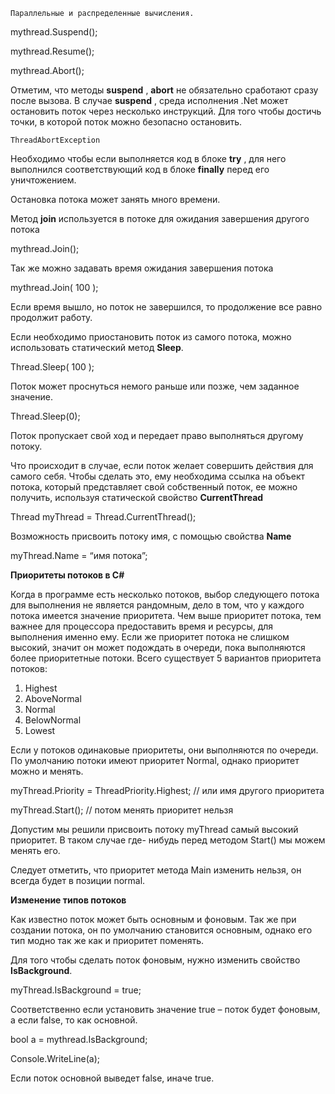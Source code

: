 ```
Параллельные и распределенные вычисления.
```
mythread.Suspend();

mythread.Resume();

mythread.Abort();

Отметим, что методы **suspend** , **abort** не обязательно сработают сразу после вызова. В случае
**suspend** , среда исполнения .Net может остановить поток через несколько инструкций. Для того
чтобы достичь точки, в которой поток можно безопасно остановить.

```
ThreadAbortException
```
Необходимо чтобы если выполняется код в блоке **try** , для него выполнился соответствующий код
в блоке **finally** перед его уничтожением.

Остановка потока может занять много времени.

Метод **join** используется в потоке для ожидания завершения другого потока

mythread.Join();

Так же можно задавать время ожидания завершения потока

mythread.Join( 100 );

Если время вышло, но поток не завершился, то продолжение все равно продолжит работу.

Если необходимо приостановить поток из самого потока, можно использовать статический метод
**Sleep**.

Thread.Sleep( 100 );

Поток может проснуться немого раньше или позже, чем заданное значение.

Thread.Sleep(0);

Поток пропускает свой ход и передает право выполняться другому потоку.

Что происходит в случае, если поток желает совершить действия для самого себя. Чтобы сделать
это, ему необходима ссылка на объект потока, который представляет свой собственный поток, ее
можно получить, используя статической свойство **CurrentThread**

Thread myThread = Thread.CurrentThread();

Возможность присвоить потоку имя, с помощью свойства **Name**

myThread.Name = “имя потока”;

**Приоритеты потоков в C#**

Когда в программе есть несколько потоков, выбор следующего потока для выполнения не
является рандомным, дело в том, что у каждого потока имеется значение приоритета. Чем выше
приоритет потока, тем важнее для процессора предоставить время и ресурсы, для выполнения
именно ему. Если же приоритет потока не слишком высокий, значит он может подождать в
очереди, пока выполняются более приоритетные потоки. Всего существует 5 вариантов
приоритета потоков:


1. Highest
2. AboveNormal
3. Normal
4. BelowNormal
5. Lowest

Если у потоков одинаковые приоритеты, они выполняются по очереди. По умолчанию потоки
имеют приоритет Normal, однако приоритет можно и менять.

myThread.Priority = ThreadPriority.Highest; // или имя другого приоритета

myThread.Start(); // потом менять приоритет нельзя

Допустим мы решили присвоить потоку myThread самый высокий приоритет. В таком случае где-
нибудь перед методом Start() мы можем менять его.

Следует отметить, что приоритет метода Main изменить нельзя, он всегда будет в позиции normal.

**Изменение типов потоков**

Как известно поток может быть основным и фоновым. Так же при создании потока, он по
умолчанию становится основным, однако его тип модно так же как и приоритет поменять.

Для того чтобы сделать поток фоновым, нужно изменить свойство **IsBackground**.

myThread.IsBackground = true;

Соответственно если установить значение true – поток будет фоновым, а если false, то как
основной.

bool a = mythread.IsBackground;

Console.WriteLine(a);

Если поток основной выведет false, иначе true.


